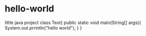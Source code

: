 # hello-world
little java project
class Text{
  public static void main(String[] args){
      System.out.prrintln("hello world");
      }
}
